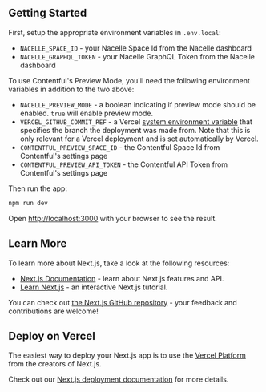 ## Getting Started

First, setup the appropriate environment variables in `.env.local`:

- `NACELLE_SPACE_ID` - your Nacelle Space Id from the Nacelle dashboard
- `NACELLE_GRAPHQL_TOKEN` - your Nacelle GraphQL Token from the Nacelle dashboard

To use Contentful's Preview Mode, you'll need the following environment variables in addition to the two above:

- `NACELLE_PREVIEW_MODE` - a boolean indicating if preview mode should be enabled. `true` will enable preview mode.
- `VERCEL_GITHUB_COMMIT_REF` - a Vercel [system environment variable](https://vercel.com/docs/build-step#system-environment-variables) that specifies the branch the deployment was made from. Note that this is only relevant for a Vercel deployment and is set automatically by Vercel.
- `CONTENTFUL_PREVIEW_SPACE_ID` - the Contentful Space Id from Contentful's settings page
- `CONTENTFUL_PREVIEW_API_TOKEN` - the Contentful API Token from Contentful's settings page

Then run the app:

```bash
npm run dev
```

Open [http://localhost:3000](http://localhost:3000) with your browser to see the result.

## Learn More

To learn more about Next.js, take a look at the following resources:

- [Next.js Documentation](https://nextjs.org/docs) - learn about Next.js features and API.
- [Learn Next.js](https://nextjs.org/learn) - an interactive Next.js tutorial.

You can check out [the Next.js GitHub repository](https://github.com/vercel/next.js/) - your feedback and contributions are welcome!

## Deploy on Vercel

The easiest way to deploy your Next.js app is to use the [Vercel Platform](https://vercel.com/import?utm_medium=default-template&filter=next.js&utm_source=create-next-app&utm_campaign=create-next-app-readme) from the creators of Next.js.

Check out our [Next.js deployment documentation](https://nextjs.org/docs/deployment) for more details.
